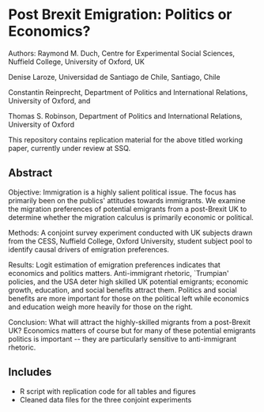 # Post Brexit Emigration: Politics or Economics?

Authors: Raymond M. Duch, Centre for Experimental Social Sciences, Nuffield College, University of Oxford, UK

Denise Laroze, Universidad de Santiago de Chile, Santiago, Chile 

Constantin Reinprecht, Department of Politics and International Relations, University of Oxford, and  

Thomas S. Robinson, Department of Politics and International Relations, University of Oxford 

This repository contains replication material for the above titled working paper, currently under review at SSQ. 


## Abstract

Objective: Immigration is a highly salient political issue. The focus has primarily been on the publics' attitudes towards immigrants. We examine the migration preferences of potential emigrants from a post-Brexit UK to determine whether the migration calculus is primarily economic or political. 

Methods: A conjoint survey experiment conducted with UK subjects drawn from the CESS, Nuffield College, Oxford University, student subject pool to identify causal drivers of emigration preferences.  

Results: Logit estimation of emigration preferences indicates that economics and politics matters. Anti-immigrant rhetoric, `Trumpian' policies, and the USA deter high skilled UK potential emigrants; economic growth, education, and social benefits attract them. Politics and social benefits are more important for those on the political left while economics and education weigh more heavily for those on the right. 

Conclusion: What will attract the highly-skilled migrants from a post-Brexit UK?  Economics matters of course but for many of these potential emigrants politics is important -- they are particularly sensitive to anti-immigrant rhetoric.





## Includes

- R script with replication code for all tables and figures
- Cleaned data files for the three conjoint experiments